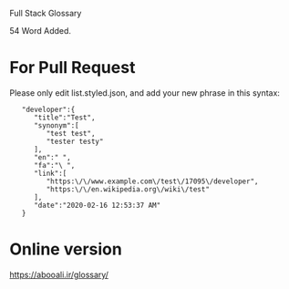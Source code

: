 Full Stack Glossary

54 Word Added.

# For Pull Request

Please only edit list.styled.json, and add your new phrase in this syntax:

```
   "developer":{ 
      "title":"Test",
      "synonym":[ 
         "test test",
         "tester testy"
      ],
      "en":" ",
      "fa":"\ ",
      "link":[ 
         "https:\/\/www.example.com\/test\/17095\/developer",
         "https:\/\/en.wikipedia.org\/wiki\/test"
      ],
      "date":"2020-02-16 12:53:37 AM"
   }
```

# Online version

https://abooali.ir/glossary/
